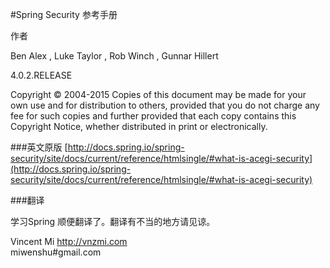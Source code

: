 #Spring Security 参考手册

作者

Ben Alex , Luke Taylor , Rob Winch , Gunnar Hillert

4.0.2.RELEASE

Copyright © 2004-2015
Copies of this document may be made for your own use and for distribution to others, provided that you do not charge any fee for such copies and further provided that each copy contains this Copyright Notice, whether distributed in print or electronically.

###英文原版
[http://docs.spring.io/spring-security/site/docs/current/reference/htmlsingle/#what-is-acegi-security](http://docs.spring.io/spring-security/site/docs/current/reference/htmlsingle/#what-is-acegi-security)

###翻译

 学习Spring 顺便翻译了。翻译有不当的地方请见谅。

Vincent Mi   http://vnzmi.com  
miwenshu#gmail.com  